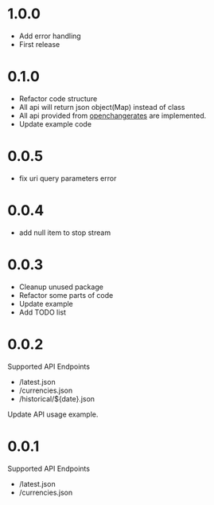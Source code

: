 # 1.0.0
- Add error handling
- First release

# 0.1.0
- Refactor code structure
- All api will return json object(Map) instead of class
- All api provided from [openchangerates](https://openexchangerates.org/) are implemented. 
- Update example code

# 0.0.5 
- fix uri query parameters error

# 0.0.4
- add null item to stop stream

# 0.0.3
- Cleanup unused package
- Refactor some parts of code
- Update example
- Add TODO list

# 0.0.2
Supported API Endpoints
- /latest.json
- /currencies.json
- /historical/${date}.json

Update API usage example.

# 0.0.1
Supported API Endpoints
- /latest.json
- /currencies.json



